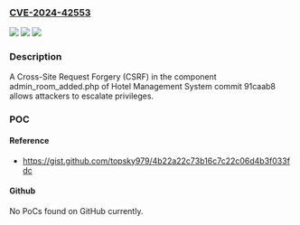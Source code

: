### [CVE-2024-42553](https://cve.mitre.org/cgi-bin/cvename.cgi?name=CVE-2024-42553)
![](https://img.shields.io/static/v1?label=Product&message=n%2Fa&color=blue)
![](https://img.shields.io/static/v1?label=Version&message=n%2Fa&color=blue)
![](https://img.shields.io/static/v1?label=Vulnerability&message=n%2Fa&color=brighgreen)

### Description

A Cross-Site Request Forgery (CSRF) in the component admin_room_added.php of Hotel Management System commit 91caab8 allows attackers to escalate privileges.

### POC

#### Reference
- https://gist.github.com/topsky979/4b22a22c73b16c7c22c06d4b3f033fdc

#### Github
No PoCs found on GitHub currently.

